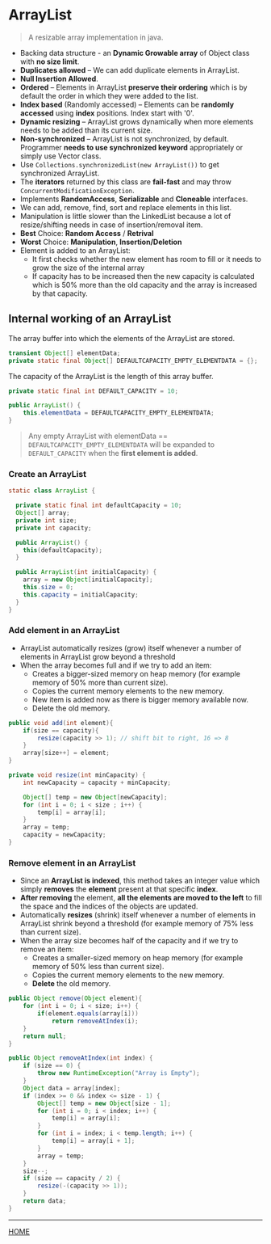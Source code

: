 # ArrayList    

> A resizable array implementation in java. 
* Backing data structure - an **Dynamic Growable array** of Object class with **no size limit**.
* **Duplicates allowed** – We can add duplicate elements in ArrayList. 
* **Null Insertion Allowed**. 
* **Ordered** – Elements in ArrayList **preserve their ordering** which is by default the order in which they were added to the list. 
* **Index based** (Randomly accessed) – Elements can be **randomly accessed** using **index** positions. Index start with '0'. 
* **Dynamic resizing** – ArrayList grows dynamically when more elements needs to be added than its current size. 
* **Non-synchronized** – ArrayList is not synchronized, by default. Programmer **needs to use synchronized keyword** appropriately or simply use Vector class. 
* Use `Collections.synchronizedList(new ArrayList())` to get synchronized ArrayList.
* The **iterators** returned by this class are **fail-fast** and may throw `ConcurrentModificationException`.
* Implements **RandomAccess**, **Serializable** and **Cloneable** interfaces. 
* We can add, remove, find, sort and replace elements in this list.
* Manipulation is little slower than the LinkedList because a lot of resize/shifting needs in case of insertion/removal item. 
* **Best** Choice: **Random Access** / **Retrival** 
* **Worst** Choice: **Manipulation**, **Insertion/Deletion** 
* Element is added to an ArrayList:
  * It first checks whether the new element has room to fill or it needs to grow the size of the internal array 
  * If capacity has to be increased then the new capacity is calculated which is 50% more than the old capacity and the array is increased by that capacity.

## Internal working of an ArrayList

The array buffer into which the elements of the ArrayList are stored.
```java
transient Object[] elementData;
private static final Object[] DEFAULTCAPACITY_EMPTY_ELEMENTDATA = {};
```
The capacity of the ArrayList is the length of this array buffer. 

```java
private static final int DEFAULT_CAPACITY = 10;

public ArrayList() {
    this.elementData = DEFAULTCAPACITY_EMPTY_ELEMENTDATA;
}
```
>Any empty ArrayList with elementData == `DEFAULTCAPACITY_EMPTY_ELEMENTDATA` will be expanded to `DEFAULT_CAPACITY` when the **first element is added**.

### Create an ArrayList

```java
static class ArrayList {

  private static final int defaultCapacity = 10;
  Object[] array;
  private int size;
  private int capacity;

  public ArrayList() {
    this(defaultCapacity);
  }

  public ArrayList(int initialCapacity) {
    array = new Object[initialCapacity];
    this.size = 0;
    this.capacity = initialCapacity;
  }
}
```

### Add element in an ArrayList
* ArrayList automatically resizes (grow) itself whenever a number of elements in ArrayList grow beyond a threshold 
* When the array becomes full and if we try to add an item:
  * Creates a bigger-sized memory on heap memory (for example memory of 50% more than current size).
  * Copies the current memory elements to the new memory.
  * New item is added now as there is bigger memory available now.
  * Delete the old memory.

```java
public void add(int element){
    if(size == capacity){
        resize(capacity >> 1); // shift bit to right, 16 => 8
    }
    array[size++] = element;
}

private void resize(int minCapacity) {
    int newCapacity = capacity + minCapacity;

    Object[] temp = new Object[newCapacity];
    for (int i = 0; i < size ; i++) {
        temp[i] = array[i];
    }
    array = temp;
    capacity = newCapacity;
}
```
### Remove element in an ArrayList
* Since an **ArrayList is indexed**, this method takes an integer value which simply **removes** the **element** present at that specific **index**. 
* **After removing** the element, **all the elements are moved to the left** to fill the space and the indices of the objects are updated.
* Automatically **resizes** (shrink) itself whenever a number of elements in ArrayList shrink beyond a threshold (for example memory of 75% less than current size).
* When the array size becomes half of the capacity and if we try to remove an item:
  * Creates a smaller-sized memory on heap memory (for example memory of 50% less than current size).
  * Copies the current memory elements to the new memory.
  * **Delete** the old memory.

```java
public Object remove(Object element){
    for (int i = 0; i < size; i++) {
        if(element.equals(array[i]))
            return removeAtIndex(i);
    }
    return null;
}

public Object removeAtIndex(int index) {
    if (size == 0) {
        throw new RuntimeException("Array is Empty");
    }
    Object data = array[index];
    if (index >= 0 && index <= size - 1) {
        Object[] temp = new Object[size - 1];
        for (int i = 0; i < index; i++) {
            temp[i] = array[i];
        }
        for (int i = index; i < temp.length; i++) {
            temp[i] = array[i + 1];
        }
        array = temp;
    }
    size--;
    if (size == capacity / 2) {
        resize(-(capacity >> 1));
    }
    return data;
}
```

---
[HOME](https://github.com/Piyushresonit/DataStructureAndAlgorithm/blob/master/README.md)